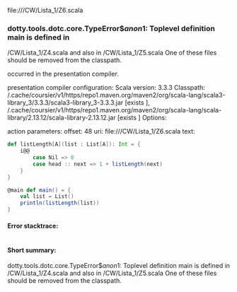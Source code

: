 file://<WORKSPACE>/CW/Lista_1/Z6.scala
### dotty.tools.dotc.core.TypeError$$anon$1: Toplevel definition main is defined in
  <WORKSPACE>/CW/Lista_1/Z4.scala
and also in
  <WORKSPACE>/CW/Lista_1/Z5.scala
One of these files should be removed from the classpath.

occurred in the presentation compiler.

presentation compiler configuration:
Scala version: 3.3.3
Classpath:
<HOME>/.cache/coursier/v1/https/repo1.maven.org/maven2/org/scala-lang/scala3-library_3/3.3.3/scala3-library_3-3.3.3.jar [exists ], <HOME>/.cache/coursier/v1/https/repo1.maven.org/maven2/org/scala-lang/scala-library/2.13.12/scala-library-2.13.12.jar [exists ]
Options:



action parameters:
offset: 48
uri: file://<WORKSPACE>/CW/Lista_1/Z6.scala
text:
```scala
def listLength[A](list : List[A]): Int = {
    i@@
        case Nil => 0
        case head :: next => 1 + listLength(next)
    }
}

@main def main() = {
    val list = List()
    println(listLength(list))
}
```



#### Error stacktrace:

```

```
#### Short summary: 

dotty.tools.dotc.core.TypeError$$anon$1: Toplevel definition main is defined in
  <WORKSPACE>/CW/Lista_1/Z4.scala
and also in
  <WORKSPACE>/CW/Lista_1/Z5.scala
One of these files should be removed from the classpath.